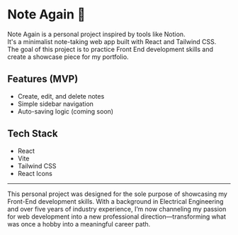 # Note Again 📝

Note Again is a personal project inspired by tools like Notion.  
It's a minimalist note-taking web app built with React and Tailwind CSS.  
The goal of this project is to practice Front End development skills and create a showcase piece for my portfolio.

## Features (MVP)
- Create, edit, and delete notes
- Simple sidebar navigation
- Auto-saving logic (coming soon)

## Tech Stack
- React
- Vite
- Tailwind CSS
- React Icons

---

This personal project was designed for the sole purpose of showcasing my Front-End development skills. 
With a background in Electrical Engineering and over five years of industry experience, I’m now channeling my passion for web development into a new professional direction—transforming what was once a hobby into a meaningful career path.
